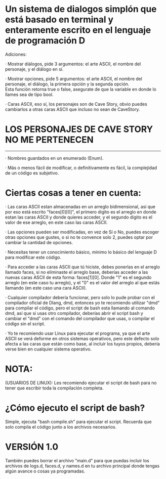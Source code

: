 # Un sistema de dialogos simplón que está basado en terminal y enteramente escrito en el lenguaje de programación D

Adiciones:

  · Mostrar diálogos, pide 3 argumentos: el arte ASCII, el nombre del personaje, y el diálogo en sí.<br>
  
  · Mostrar opciones, pide 5 argumentos: el arte ASCII, el nombre del personaje, el diálogo, la primera opción y la segunda opción.<br> Esta función retorna true o false, asegurate de que la variable en donde lo llames sea de tipo bool.<br>

  · Caras ASCII, eso sí, los personajes son de Cave Story, obvio puedes cambiarlos a otras caras ASCII que incluso no sean de CaveStory.<br>

  # LOS PERSONAJES DE CAVE STORY NO ME PERTENECEN

  <hr>

  · Nombres guardados en un enumerado (Enum).<br>

  · Más o menos fácil de modificar, o definitivamente es fácil, la complejidad de un código es subjetivo.<br>

 # Ciertas cosas a tener en cuenta:

  · Las caras ASCII estan almacenadas en un arreglo bidimensional, así que por eso está escrito "faces[0][0]", el primero digito es el arreglo en donde estan las caras ASCII y donde quieres acceder, y el segundo digito es el valor de ese arreglo, en este caso las caras ASCII.

  · Las opciones pueden ser modificadas, en vez de Sí o No, puedes escoger otras opciones que gustes, o si no te convence solo 2, puedes optar por cambiar la cantidad de opciones.

  · Necesitas tener un conocimiento básico, minimo lo básico del lenguaje D para modificar este código.

  · Para acceder a las caras ASCII que tú hiciste, debes ponerlas en el arreglo llamado faces, si no eliminaste el arreglo base, deberías acceder a las nuevas caras ASCII de esta forma: faces[1][0]. Donde "1" es el segundo arreglo (en este caso tu arreglo), y el "0" es el valor del arreglo al que estás llamando (en este caso una cara ASCII).

  ·  Cualquier compilador debería funcionar, pero solo lo pude probar con el compilador oficial de Dlang, dmd, entonces yo te recomiendo utilizar "dmd" para compilar el código, pero el script de bash esta llamando al comando dmd, así que si usas otro compilador, deberías abrir el script bash y cambiar el "dmd" con el comando del compilador que usas, o compilar el código sin el script.

  · Yo te recomiendo usar Linux para ejecutar el programa, ya que el arte ASCII se verá deforme en otros sistemas operativos, pero este defecto solo afecta a las caras que están como base, al incluir los tuyos propios, debería verse bien en cualquier sistema operativo.

# NOTA:

(USUARIOS DE LINUX): Les recomiendo ejecutar el script de bash para no tener que escribir toda la compilación completa.<br>

# ¿Cómo ejecuto el script de bash?

Simple, ejecuta "bash compile.sh" para ejecutar el script. Recuerda que solo compila el código junto a los archivos necesarios.

# VERSIÓN 1.0

También puedes borrar el archivo "main.d" para que puedas incluir los archivos de logs.d, faces.d, y names.d en tu archivo principal donde tengas algún avance o cosas ya programadas.
